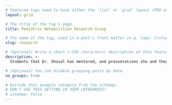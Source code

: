 ```yaml
---
# Featured tags need to have either the `list` or `grid` layout (PRO only).
layout: grid

# The title of the tag's page.
title: Pediatric Rehabilition Research Group

# The name of the tag, used in a post's front matter (e.g. tags: [<slug>]).
slug: research

# (Optional) Write a short (~150 characters) description of this featured tag.
description: >
  Students that Dr. Shoval has mentored, and presentations she and they have given

# (Optional) You can disable grouping posts by date.
no_groups: true

# Exclude this example category from the sitemap.
# DON'T USE THIS SETTING IN YOUR CATEGORIES!
# sitemap: false
---
```

